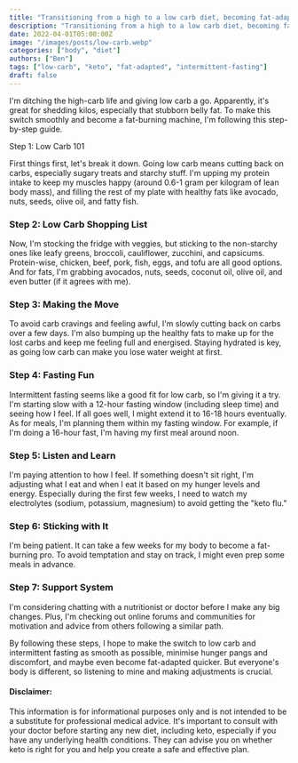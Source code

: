 ```yaml
---
title: "Transitioning from a high to a low carb diet, becoming fat-adapted"
description: "Transitioning from a high to a low carb diet, becoming fat-adapted"
date: 2022-04-01T05:00:00Z
image: "/images/posts/low-carb.webp"
categories: ["body", "diet"]
authors: ["Ben"]
tags: ["low-carb", "keto", "fat-adapted", "intermittent-fasting"]
draft: false
---
```


I'm ditching the high-carb life and giving low carb a go. Apparently, it's great for shedding kilos, especially that stubborn belly fat. To make this switch smoothly and become a fat-burning machine, I'm following this step-by-step guide.

 Step 1: Low Carb 101

First things first, let's break it down. Going low carb means cutting back on carbs, especially sugary treats and starchy stuff. I'm upping my protein intake to keep my muscles happy (around 0.6-1 gram per kilogram of lean body mass), and filling the rest of my plate with healthy fats like avocado, nuts, seeds, olive oil, and fatty fish.

### Step 2: Low Carb Shopping List

Now, I'm stocking the fridge with veggies, but sticking to the non-starchy ones like leafy greens, broccoli, cauliflower, zucchini, and capsicums. Protein-wise, chicken, beef, pork, fish, eggs, and tofu are all good options. And for fats, I'm grabbing avocados, nuts, seeds, coconut oil, olive oil, and even butter (if it agrees with me).

### Step 3: Making the Move

To avoid carb cravings and feeling awful, I'm slowly cutting back on carbs over a few days. I'm also bumping up the healthy fats to make up for the lost carbs and keep me feeling full and energised. Staying hydrated is key, as going low carb can make you lose water weight at first.

### Step 4: Fasting Fun

Intermittent fasting seems like a good fit for low carb, so I'm giving it a try. I'm starting slow with a 12-hour fasting window (including sleep time) and seeing how I feel. If all goes well, I might extend it to 16-18 hours eventually. As for meals, I'm planning them within my fasting window. For example, if I'm doing a 16-hour fast, I'm having my first meal around noon.

### Step 5: Listen and Learn

I'm paying attention to how I feel. If something doesn't sit right, I'm adjusting what I eat and when I eat it based on my hunger levels and energy. Especially during the first few weeks, I need to watch my electrolytes (sodium, potassium, magnesium) to avoid getting the "keto flu."

### Step 6: Sticking with It

I'm being patient. It can take a few weeks for my body to become a fat-burning pro. To avoid temptation and stay on track, I might even prep some meals in advance.

### Step 7: Support System

I'm considering chatting with a nutritionist or doctor before I make any big changes. Plus, I'm checking out online forums and communities for motivation and advice from others following a similar path.

By following these steps, I hope to make the switch to low carb and intermittent fasting as smooth as possible, minimise hunger pangs and discomfort, and maybe even become fat-adapted quicker. But everyone's body is different, so listening to mine and making adjustments is crucial.


#### Disclaimer:
This information is for informational purposes only and is not intended to be a substitute for professional medical advice. It's important to consult with your doctor before starting any new diet, including keto, especially if you have any underlying health conditions. They can advise you on whether keto is right for you and help you create a safe and effective plan. 